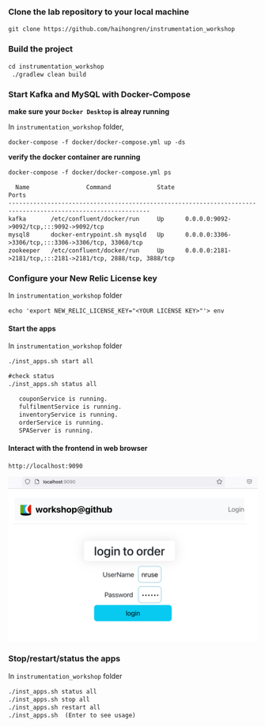 ### Clone the lab repository to your local machine
```Shell
git clone https://github.com/haihongren/instrumentation_workshop

```
### Build the project
```
cd instrumentation_workshop
 ./gradlew clean build
```
### Start Kafka and MySQL with Docker-Compose
**make sure your `Docker Desktop` is alreay running**  

In `instrumentation_workshop` folder,  
```
docker-compose -f docker/docker-compose.yml up -ds
```

**verify the docker container are running**
```
docker-compose -f docker/docker-compose.yml ps
```
```
  Name                Command             State                              Ports
--------------------------------------------------------------------------------------------------------------
kafka       /etc/confluent/docker/run     Up      0.0.0.0:9092->9092/tcp,:::9092->9092/tcp
mysql8      docker-entrypoint.sh mysqld   Up      0.0.0.0:3306->3306/tcp,:::3306->3306/tcp, 33060/tcp
zookeeper   /etc/confluent/docker/run     Up      0.0.0.0:2181->2181/tcp,:::2181->2181/tcp, 2888/tcp, 3888/tcp

```

### Configure your New Relic License key 
In `instrumentation_workshop` folder
```
echo 'export NEW_RELIC_LICENSE_KEY="<YOUR LICENSE KEY>"'> env
```

#### Start the apps 
In `instrumentation_workshop` folder
```
./inst_apps.sh start all
```
```
#check status 
./inst_apps.sh status all
```
```
   couponService is running.
   fulfilmentService is running.
   inventoryService is running.
   orderService is running.
   SPAServer is running.
```

#### Interact with the frontend in web browser
```
http://localhost:9090

```
![Lab Diagram](assets/images/loginScreen.png)


### Stop/restart/status the apps
In `instrumentation_workshop` folder
```
./inst_apps.sh status all
./inst_apps.sh stop all
./inst_apps.sh restart all
./inst_apps.sh  (Enter to see usage) 
```

